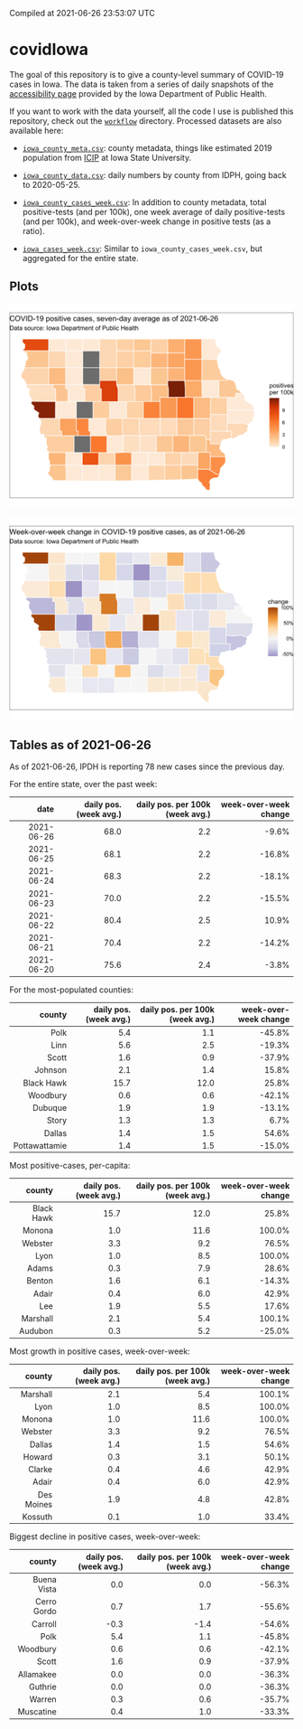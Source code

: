 Compiled at 2021-06-26 23:53:07 UTC

<!-- README.md is generated from README.Rmd. Please edit that file -->

# covidIowa

<!-- badges: start -->

<!-- badges: end -->

The goal of this repository is to give a county-level summary of
COVID-19 cases in Iowa. The data is taken from a series of daily
snapshots of the [accessibility
page](https://coronavirus.iowa.gov/pages/access) provided by the Iowa
Department of Public Health.

If you want to work with the data yourself, all the code I use is
published this repository, check out the [`workflow`](workflow)
directory. Processed datasets are also available here:

  - [`iowa_county_meta.csv`](https://raw.githubusercontent.com/ijlyttle/covidIowa/master/workflow/data/99-publish/iowa_county_meta.csv):
    county metadata, things like estimated 2019 population from
    [ICIP](https://www.icip.iastate.edu/tables/population/counties-estimates)
    at Iowa State University.

  - [`iowa_county_data.csv`](https://raw.githubusercontent.com/ijlyttle/covidIowa/master/workflow/data/99-publish/iowa_county_data.csv):
    daily numbers by county from IDPH, going back to 2020-05-25.

  - [`iowa_county_cases_week.csv`](https://raw.githubusercontent.com/ijlyttle/covidIowa/master/workflow/data/99-publish/iowa_county_data.csv):
    In addition to county metadata, total positive-tests (and per 100k),
    one week average of daily positive-tests (and per 100k), and
    week-over-week change in positive tests (as a ratio).

  - [`iowa_cases_week.csv`](https://raw.githubusercontent.com/ijlyttle/covidIowa/master/workflow/data/99-publish/iowa_cases_week.csv):
    Similar to `iowa_county_cases_week.csv`, but aggregated for the
    entire state.

## Plots

![](workflow/data/99-publish/iowa_cases.png)

![](workflow/data/99-publish/iowa_change.png)

## Tables as of 2021-06-26

As of 2021-06-26, IPDH is reporting 78 new cases since the previous day.

For the entire state, over the past week:

|       date | daily pos. (week avg.) | daily pos. per 100k (week avg.) | week-over-week change |
| ---------: | ---------------------: | ------------------------------: | --------------------: |
| 2021-06-26 |                   68.0 |                             2.2 |                \-9.6% |
| 2021-06-25 |                   68.1 |                             2.2 |               \-16.8% |
| 2021-06-24 |                   68.3 |                             2.2 |               \-18.1% |
| 2021-06-23 |                   70.0 |                             2.2 |               \-15.5% |
| 2021-06-22 |                   80.4 |                             2.5 |                 10.9% |
| 2021-06-21 |                   70.4 |                             2.2 |               \-14.2% |
| 2021-06-20 |                   75.6 |                             2.4 |                \-3.8% |

For the most-populated counties:

|        county | daily pos. (week avg.) | daily pos. per 100k (week avg.) | week-over-week change |
| ------------: | ---------------------: | ------------------------------: | --------------------: |
|          Polk |                    5.4 |                             1.1 |               \-45.8% |
|          Linn |                    5.6 |                             2.5 |               \-19.3% |
|         Scott |                    1.6 |                             0.9 |               \-37.9% |
|       Johnson |                    2.1 |                             1.4 |                 15.8% |
|    Black Hawk |                   15.7 |                            12.0 |                 25.8% |
|      Woodbury |                    0.6 |                             0.6 |               \-42.1% |
|       Dubuque |                    1.9 |                             1.9 |               \-13.1% |
|         Story |                    1.3 |                             1.3 |                  6.7% |
|        Dallas |                    1.4 |                             1.5 |                 54.6% |
| Pottawattamie |                    1.4 |                             1.5 |               \-15.0% |

Most positive-cases, per-capita:

|     county | daily pos. (week avg.) | daily pos. per 100k (week avg.) | week-over-week change |
| ---------: | ---------------------: | ------------------------------: | --------------------: |
| Black Hawk |                   15.7 |                            12.0 |                 25.8% |
|     Monona |                    1.0 |                            11.6 |                100.0% |
|    Webster |                    3.3 |                             9.2 |                 76.5% |
|       Lyon |                    1.0 |                             8.5 |                100.0% |
|      Adams |                    0.3 |                             7.9 |                 28.6% |
|     Benton |                    1.6 |                             6.1 |               \-14.3% |
|      Adair |                    0.4 |                             6.0 |                 42.9% |
|        Lee |                    1.9 |                             5.5 |                 17.6% |
|   Marshall |                    2.1 |                             5.4 |                100.1% |
|    Audubon |                    0.3 |                             5.2 |               \-25.0% |

Most growth in positive cases, week-over-week:

|     county | daily pos. (week avg.) | daily pos. per 100k (week avg.) | week-over-week change |
| ---------: | ---------------------: | ------------------------------: | --------------------: |
|   Marshall |                    2.1 |                             5.4 |                100.1% |
|       Lyon |                    1.0 |                             8.5 |                100.0% |
|     Monona |                    1.0 |                            11.6 |                100.0% |
|    Webster |                    3.3 |                             9.2 |                 76.5% |
|     Dallas |                    1.4 |                             1.5 |                 54.6% |
|     Howard |                    0.3 |                             3.1 |                 50.1% |
|     Clarke |                    0.4 |                             4.6 |                 42.9% |
|      Adair |                    0.4 |                             6.0 |                 42.9% |
| Des Moines |                    1.9 |                             4.8 |                 42.8% |
|    Kossuth |                    0.1 |                             1.0 |                 33.4% |

Biggest decline in positive cases, week-over-week:

|      county | daily pos. (week avg.) | daily pos. per 100k (week avg.) | week-over-week change |
| ----------: | ---------------------: | ------------------------------: | --------------------: |
| Buena Vista |                    0.0 |                             0.0 |               \-56.3% |
| Cerro Gordo |                    0.7 |                             1.7 |               \-55.6% |
|     Carroll |                  \-0.3 |                           \-1.4 |               \-54.6% |
|        Polk |                    5.4 |                             1.1 |               \-45.8% |
|    Woodbury |                    0.6 |                             0.6 |               \-42.1% |
|       Scott |                    1.6 |                             0.9 |               \-37.9% |
|   Allamakee |                    0.0 |                             0.0 |               \-36.3% |
|     Guthrie |                    0.0 |                             0.0 |               \-36.3% |
|      Warren |                    0.3 |                             0.6 |               \-35.7% |
|   Muscatine |                    0.4 |                             1.0 |               \-33.3% |
